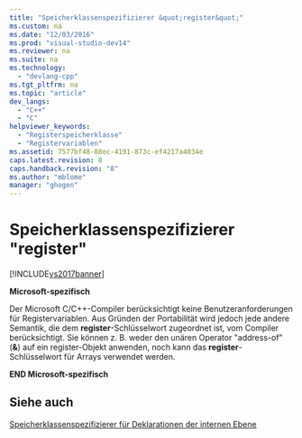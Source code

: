 ```yaml
---
title: "Speicherklassenspezifizierer &quot;register&quot;"
ms.custom: na
ms.date: "12/03/2016"
ms.prod: "visual-studio-dev14"
ms.reviewer: na
ms.suite: na
ms.technology: 
  - "devlang-cpp"
ms.tgt_pltfrm: na
ms.topic: "article"
dev_langs: 
  - "C++"
  - "C"
helpviewer_keywords: 
  - "Registerspeicherklasse"
  - "Registervariablen"
ms.assetid: 7577bf48-88ec-4191-873c-ef4217a4034e
caps.latest.revision: 8
caps.handback.revision: "8"
ms.author: "mblome"
manager: "ghogen"
---
```

# Speicherklassenspezifizierer &quot;register&quot;
[!INCLUDE[vs2017banner](../assembler/inline/includes/vs2017banner.md)]

**Microsoft\-spezifisch**  
  
 Der Microsoft C\/C\+\+\-Compiler berücksichtigt keine Benutzeranforderungen für Registervariablen.  Aus Gründen der Portabilität wird jedoch jede andere Semantik, die dem **register**\-Schlüsselwort zugeordnet ist, vom Compiler berücksichtigt.  Sie können z. B. weder den unären Operator "address\-of" \(**&**\) auf ein register\-Objekt anwenden, noch kann das **register**\-Schlüsselwort für Arrays verwendet werden.  
  
 **END Microsoft\-spezifisch**  
  
## Siehe auch  
 [Speicherklassenspezifizierer für Deklarationen der internen Ebene](../c-language/storage-class-specifiers-for-internal-level-declarations.md)